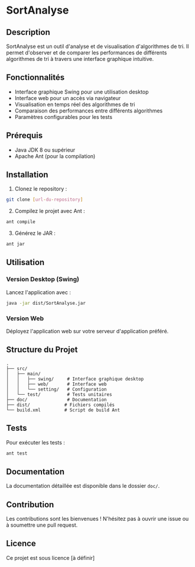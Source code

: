 # SortAnalyse

## Description
SortAnalyse est un outil d'analyse et de visualisation d'algorithmes de tri. Il permet d'observer et de comparer les performances de différents algorithmes de tri à travers une interface graphique intuitive.

## Fonctionnalités
- Interface graphique Swing pour une utilisation desktop
- Interface web pour un accès via navigateur
- Visualisation en temps réel des algorithmes de tri
- Comparaison des performances entre différents algorithmes
- Paramètres configurables pour les tests

## Prérequis
- Java JDK 8 ou supérieur
- Apache Ant (pour la compilation)

## Installation

1. Clonez le repository :
```bash
git clone [url-du-repository]
```

2. Compilez le projet avec Ant :
```bash
ant compile
```

3. Générez le JAR :
```bash
ant jar
```

## Utilisation

### Version Desktop (Swing)
Lancez l'application avec :
```bash
java -jar dist/SortAnalyse.jar
```

### Version Web
Déployez l'application web sur votre serveur d'application préféré.

## Structure du Projet
```
.
├── src/
│   ├── main/
│   │   ├── swing/     # Interface graphique desktop
│   │   ├── web/       # Interface web
│   │   └── setting/   # Configuration
│   └── test/          # Tests unitaires
├── doc/               # Documentation
├── dist/             # Fichiers compilés
└── build.xml         # Script de build Ant
```

## Tests
Pour exécuter les tests :
```bash
ant test
```

## Documentation
La documentation détaillée est disponible dans le dossier `doc/`.

## Contribution
Les contributions sont les bienvenues ! N'hésitez pas à ouvrir une issue ou à soumettre une pull request.

## Licence
Ce projet est sous licence [à définir]
